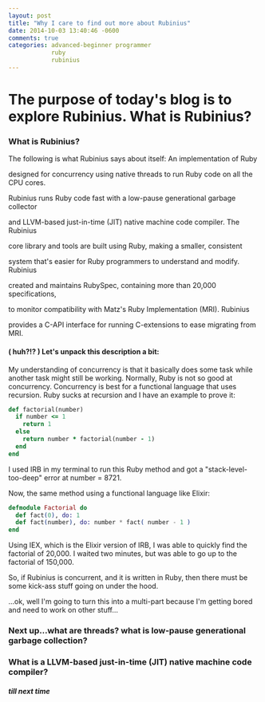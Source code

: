 ```yaml
---
layout: post
title: "Why I care to find out more about Rubinius"
date: 2014-10-03 13:40:46 -0600
comments: true
categories: advanced-beginner programmer
            ruby
            rubinius
---
```


# The purpose of today's blog is to explore Rubinius. What is Rubinius?

### What is Rubinius?

The following is what Rubinius says about itself: An implementation of Ruby

designed for concurrency using native threads to run Ruby code on all the CPU cores.

Rubinius runs Ruby code fast with a low-pause generational garbage collector

and LLVM-based just-in-time (JIT) native machine code compiler. The Rubinius

core library and tools are built using Ruby, making a smaller, consistent

system that's easier for Ruby programmers to understand and modify. Rubinius

created and maintains RubySpec, containing more than 20,000 specifications,

to monitor compatibility with Matz's Ruby Implementation (MRI). Rubinius

provides a C-API interface for running C-extensions to ease migrating from MRI.

#### ( huh?!? ) Let's unpack this description a bit:

My understanding of concurrency is that it basically does some task while another task
might still be working. Normally, Ruby is not so good at concurrency. Concurrency
is best for a functional language that uses recursion. Ruby sucks at recursion and I
have an example to prove it:

```ruby
def factorial(number)
  if number <= 1
    return 1
  else
    return number * factorial(number - 1)
  end
end
```
I used IRB in my terminal to run this Ruby method and got a "stack-level-too-deep"
error at number = 8721.

Now, the same method using a functional language like Elixir:

```elixir
defmodule Factorial do
  def fact(0), do: 1
  def fact(number), do: number * fact( number - 1 )
end
```
Using IEX, which is the Elixir version of IRB, I was able to quickly find
the factorial of 20,000. I waited two minutes, but was able to go up to the
factorial of 150,000.

So, if Rubinius is concurrent, and it is written in Ruby, then there must be
some kick-ass stuff going on under the hood.

...ok, well I'm going to turn this into a multi-part because I'm getting bored
and need to work on other stuff...

### Next up...what are threads? what is low-pause generational garbage collection?
### What is a LLVM-based just-in-time (JIT) native machine code compiler?

##### till next time
